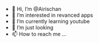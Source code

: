 - 👋 Hi, I’m @Airischan
- 👀 I’m interested in revanced apps
- 🌱 I’m currently learning youtube
- 💞️ I’m just looking 
- 📫 How to reach me ...

<!---
Airischan/Airischan is a ✨ special ✨ repository because its `README.md` (this file) appears on your GitHub profile.
You can click the Preview link to take a look at your changes.
--->
